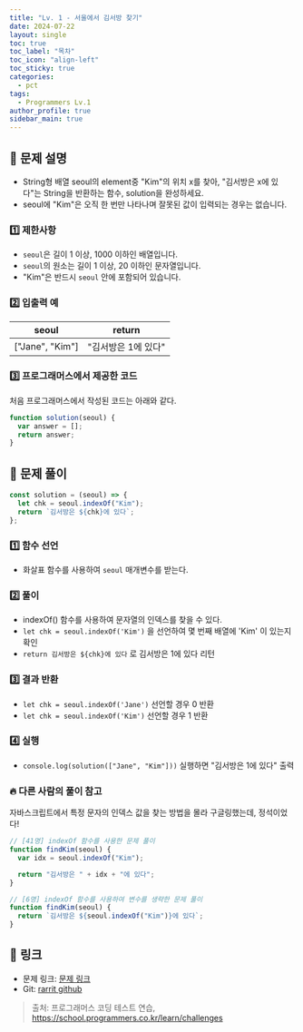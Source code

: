 ```yaml
---
title: "Lv. 1 - 서울에서 김서방 찾기"
date: 2024-07-22
layout: single
toc: true
toc_label: "목차"
toc_icon: "align-left"
toc_sticky: true
categories:
  - pct
tags:
  - Programmers Lv.1
author_profile: true
sidebar_main: true
---
```


## :ledger: 문제 설명

- String형 배열 seoul의 element중 "Kim"의 위치 x를 찾아, "김서방은 x에 있다"는 String을 반환하는 함수, solution을 완성하세요.
- seoul에 "Kim"은 오직 한 번만 나타나며 잘못된 값이 입력되는 경우는 없습니다.

### :one: 제한사항

- `seoul`은 길이 1 이상, 1000 이하인 배열입니다.
- `seoul`의 원소는 길이 1 이상, 20 이하인 문자열입니다.
- "Kim"은 반드시 `seoul` 안에 포함되어 있습니다.

### :two: 입출력 예

| seoul           | return              |
| --------------- | ------------------- |
| ["Jane", "Kim"] | "김서방은 1에 있다" |

### :three: 프로그래머스에서 제공한 코드

처음 프로그래머스에서 작성된 코드는 아래와 같다.

```javascript
function solution(seoul) {
  var answer = [];
  return answer;
}
```

## :ledger: 문제 풀이

```javascript
const solution = (seoul) => {
  let chk = seoul.indexOf("Kim");
  return `김서방은 ${chk}에 있다`;
};
```

### :one: 함수 선언

- 화살표 함수를 사용하여 `seoul` 매개변수를 받는다.

### :two: 풀이

- indexOf() 함수를 사용하여 문자열의 인덱스를 찾을 수 있다.
- `let chk = seoul.indexOf('Kim')` 을 선언하여 몇 번째 배열에 'Kim' 이 있는지 확인
- `return 김서방은 ${chk}에 있다` 로 김서방은 1에 있다 리턴

### :three: 결과 반환

- `let chk = seoul.indexOf('Jane')` 선언할 경우 0 반환
- `let chk = seoul.indexOf('Kim')` 선언할 경우 1 반환

### :four: 실행

- `console.log(solution(["Jane", "Kim"]))` 실행하면 "김서방은 1에 있다" 출력

### :fire: 다른 사람의 풀이 참고

자바스크립트에서 특정 문자의 인덱스 값을 찾는 방법을 몰라 구글링했는데, 정석이었다!

```javascript
// [41명] indexOf 함수를 사용한 문제 풀이
function findKim(seoul) {
  var idx = seoul.indexOf("Kim");

  return "김서방은 " + idx + "에 있다";
}

// [6명] indexOf 함수를 사용하여 변수를 생략한 문제 풀이
function findKim(seoul) {
  return `김서방은 ${seoul.indexOf("Kim")}에 있다`;
}
```

## :link: 링크

- 문제 링크: [문제 링크](https://school.programmers.co.kr/learn/courses/30/lessons/12919)
- Git: [rarrit github](https://github.com/rarrit/programmers-coding-test/tree/main/%ED%94%84%EB%A1%9C%EA%B7%B8%EB%9E%98%EB%A8%B8%EC%8A%A4/1/12919.%E2%80%85%EC%84%9C%EC%9A%B8%EC%97%90%EC%84%9C%E2%80%85%EA%B9%80%EC%84%9C%EB%B0%A9%E2%80%85%EC%B0%BE%EA%B8%B0)

> 출처: 프로그래머스 코딩 테스트 연습, https://school.programmers.co.kr/learn/challenges
